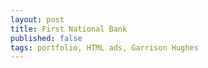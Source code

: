 ```yaml
---
layout: post
title: First National Bank
published: false
tags: portfolio, HTML ads, Garrison Hughes
---
```






